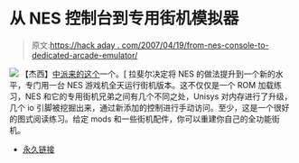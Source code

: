 # 从 NES 控制台到专用街机模拟器

> 原文:[https://hack aday . com/2007/04/19/from-nes-console-to-dedicated-arcade-emulator/](https://hackaday.com/2007/04/19/from-nes-console-to-dedicated-arcade-emulator/)

![](../Images/90f77d08ac8832c835c7e0a533cae420.png)
【杰西】[中派来的这个](http://www.raphnet.net/electronique/nes_vs/nes_vs_en.php)一个。[ 拉斐尔决定将 NES 的做法提升到一个新的水平，专门用一台 NES 游戏机全天运行街机版本。这不仅仅是一个 ROM 加载练习，NES 和它的专用街机兄弟之间有几个不同之处，Unisys 对内存进行了升级，几个 io 引脚被挖掘出来，通过新添加的控制进行手动访问。至少，这是一个很好的图式阅读练习。给定 mods 和一些街机配件，你可以重建你自己的全功能街机。

*   [永久链接](http://www.raphnet.net/electronique/nes_vs/nes_vs_en.php?section_id=0)